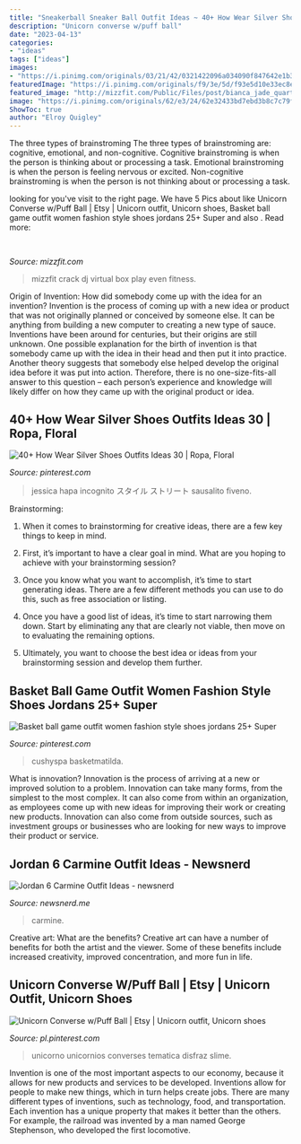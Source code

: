 ```yaml
---
title: "Sneakerball Sneaker Ball Outfit Ideas ~ 40+ How Wear Silver Shoes Outfits Ideas 30"
description: "Unicorn converse w/puff ball"
date: "2023-04-13"
categories:
- "ideas"
tags: ["ideas"]
images:
- "https://i.pinimg.com/originals/03/21/42/0321422096a034090f847642e1b3d74f.jpg"
featuredImage: "https://i.pinimg.com/originals/f9/3e/5d/f93e5d10e33ec8e9af3743c6a6864d29.jpg"
featured_image: "http://mizzfit.com/Public/Files/post/bianca_jade_quarterly_subscription_box_fitness_e34e6fdcae.jpg"
image: "https://i.pinimg.com/originals/62/e3/24/62e32433bd7ebd3b8c7c79f3c83e58b8.jpg"
ShowToc: true
author: "Elroy Quigley"
---
```



The three types of brainstroming
The three types of brainstroming are: cognitive, emotional, and non-cognitive. Cognitive brainstroming is when the person is thinking about or processing a task. Emotional brainstroming is when the person is feeling nervous or excited. Non-cognitive brainstroming is when the person is not thinking about or processing a task.

	

		
looking for  you've visit to the right page. We have 5 Pics about  like Unicorn Converse w/Puff Ball | Etsy | Unicorn outfit, Unicorn shoes, Basket ball game outfit women fashion style shoes jordans 25+ Super and also . Read more:
		
    
## 

<img loading=lazy src="http://mizzfit.com/Public/Files/post/bianca_jade_quarterly_subscription_box_fitness_e34e6fdcae.jpg" onerror="this.onerror=null;this.src='https://tse4.mm.bing.net/th?id=OIP.GmBFO1--zavRAXuEwWNTUgHaE5&amp;pid=15.1';" alt="">

_Source: mizzfit.com_

>mizzfit crack dj virtual box play even fitness. 

	

Origin of Invention: How did somebody come up with the idea for an invention?
Invention is the process of coming up with a new idea or product that was not originally planned or conceived by someone else. It can be anything from building a new computer to creating a new type of sauce. Inventions have been around for centuries, but their origins are still unknown. One possible explanation for the birth of invention is that somebody came up with the idea in their head and then put it into practice. Another theory suggests that somebody else helped develop the original idea before it was put into action. Therefore, there is no one-size-fits-all answer to this question – each person’s experience and knowledge will likely differ on how they came up with the original product or idea.

    
## 40+ How Wear Silver Shoes Outfits Ideas 30 | Ropa, Floral

<img loading=lazy src="https://i.pinimg.com/originals/62/e3/24/62e32433bd7ebd3b8c7c79f3c83e58b8.jpg" onerror="this.onerror=null;this.src='https://tse3.mm.bing.net/th?id=OIP.lQNIv4F_KuETZo4pvrjlTQHaLI&amp;pid=15.1';" alt="40+ How Wear Silver Shoes Outfits Ideas 30 | Ropa, Floral">

_Source: pinterest.com_

>jessica hapa incognito スタイル ストリート sausalito fiveno. 

	

Brainstorming:
1. When it comes to brainstorming for creative ideas, there are a few key things to keep in mind.
2. First, it’s important to have a clear goal in mind. What are you hoping to achieve with your brainstorming session?

3. Once you know what you want to accomplish, it’s time to start generating ideas. There are a few different methods you can use to do this, such as free association or listing.

4. Once you have a good list of ideas, it’s time to start narrowing them down. Start by eliminating any that are clearly not viable, then move on to evaluating the remaining options.

5. Ultimately, you want to choose the best idea or ideas from your brainstorming session and develop them further.

    
## Basket Ball Game Outfit Women Fashion Style Shoes Jordans 25+ Super

<img loading=lazy src="https://i.pinimg.com/originals/b0/d5/c4/b0d5c4912fb71ecc00e3bbd2ee16f4a0.jpg" onerror="this.onerror=null;this.src='https://tse3.mm.bing.net/th?id=OIP.VIqO_1Nnb1Pfta0J_rzFFQAAAA&amp;pid=15.1';" alt="Basket ball game outfit women fashion style shoes jordans 25+ Super">

_Source: pinterest.com_

>cushyspa basketmatilda. 

	

What is innovation?
Innovation is the process of arriving at a new or improved solution to a problem. Innovation can take many forms, from the simplest to the most complex. It can also come from within an organization, as employees come up with new ideas for improving their work or creating new products. Innovation can also come from outside sources, such as investment groups or businesses who are looking for new ways to improve their product or service.

    
## Jordan 6 Carmine Outfit Ideas - Newsnerd

<img loading=lazy src="https://i.pinimg.com/originals/f9/3e/5d/f93e5d10e33ec8e9af3743c6a6864d29.jpg" onerror="this.onerror=null;this.src='https://tse4.mm.bing.net/th?id=OIP.9QWdknPwPCGziJGkJkK5JwHaHX&amp;pid=15.1';" alt="Jordan 6 Carmine Outfit Ideas - newsnerd">

_Source: newsnerd.me_

>carmine. 

	

Creative art: What are the benefits?
Creative art can have a number of benefits for both the artist and the viewer. Some of these benefits include increased creativity, improved concentration, and more fun in life.

    
## Unicorn Converse W/Puff Ball | Etsy | Unicorn Outfit, Unicorn Shoes

<img loading=lazy src="https://i.pinimg.com/originals/03/21/42/0321422096a034090f847642e1b3d74f.jpg" onerror="this.onerror=null;this.src='https://tse1.mm.bing.net/th?id=OIP.BCwMbq-ixProMp7ZkjQQiwHaJ3&amp;pid=15.1';" alt="Unicorn Converse w/Puff Ball | Etsy | Unicorn outfit, Unicorn shoes">

_Source: pl.pinterest.com_

>unicorno unicornios converses tematica disfraz slime. 

	

Invention is one of the most important aspects to our economy, because it allows for new products and services to be developed. Inventions allow for people to make new things, which in turn helps create jobs. There are many different types of inventions, such as technology, food, and transportation. Each invention has a unique property that makes it better than the others. For example, the railroad was invented by a man named George Stephenson, who developed the first locomotive.

